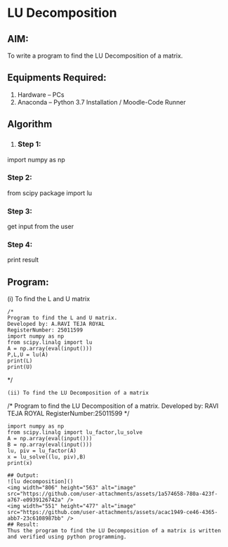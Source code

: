 # LU Decomposition 

## AIM:
To write a program to find the LU Decomposition of a matrix.

## Equipments Required:
1. Hardware – PCs
2. Anaconda – Python 3.7 Installation / Moodle-Code Runner

## Algorithm
1. ### Step 1:
import numpy as np
### Step 2:
from scipy package import lu
### Step 3:
get input from the user
### Step 4:
print result
## Program:
(i) To find the L and U matrix
```
/*
Program to find the L and U matrix.
Developed by: A.RAVI TEJA ROYAL
RegisterNumber: 25011599
import numpy as np
from scipy.linalg import lu
A = np.array(eval(input()))
P,L,U = lu(A)
print(L)
print(U)
```
*/
```
(ii) To find the LU Decomposition of a matrix
```
/*
Program to find the LU Decomposition of a matrix.
Developed by: RAVI TEJA ROYAL
RegisterNumber:25011599 
*/
```# To print X matrix (solution to the equations)
import numpy as np
from scipy.linalg import lu_factor,lu_solve
A = np.array(eval(input()))
B = np.array(eval(input()))
lu, piv = lu_factor(A)
x = lu_solve((lu, piv),B)
print(x)

## Output:
![lu decomposition]()
<img width="806" height="563" alt="image" src="https://github.com/user-attachments/assets/1a574658-780a-423f-a767-e0939126742a" />
<img width="551" height="477" alt="image" src="https://github.com/user-attachments/assets/acac1949-ce46-4365-abb7-23c6108987bb" />
## Result:
Thus the program to find the LU Decomposition of a matrix is written and verified using python programming.

